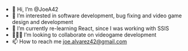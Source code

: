 - 👋 Hi, I’m @JoeA42
- 👀 I’m interested in software development, bug fixing and video game design and development 
- 🌱 I’m currently re-learning React, since I was working with SSIS
- 👨🏽‍💻 I’m looking to collaborate on videogame development 
- 📫 How to reach me joe.alvarez42@gmail.com

<!---
JoeA42/JoeA42 is a ✨ special ✨ repository because its `README.md` (this file) appears on your GitHub profile.
You can click the Preview link to take a look at your changes.
--->
